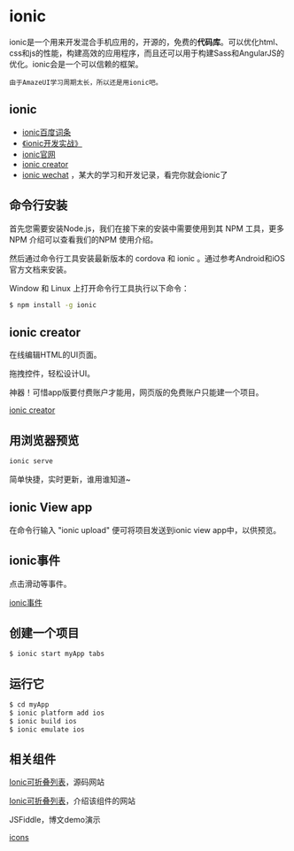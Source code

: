 # ionic

ionic是一个用来开发混合手机应用的，开源的，免费的**代码库**。可以优化html、css和js的性能，构建高效的应用程序，而且还可以用于构建Sass和AngularJS的优化。ionic会是一个可以信赖的框架。

```
由于AmazeUI学习周期太长，所以还是用ionic吧。
```

## ionic

- [ionic百度词条](http://baike.baidu.com/link?url=Ss8i3DrvH0y_pcOGJi-ujIeOQiDDwbhkWcfA_viM_CeR0rKWjGPjXPQHfPUMBm7hwR6lh_BpYClREajXma1hTq)
- [《ionic开发实战》](http://blog.csdn.net/i348018533/article/details/47258449)
- [ionic官网](http://ionicframework.com/)
- [ionic creator](http://ionic.io/products/creator)
- [ionic wechat](http://www.cnblogs.com/Frogmarch/) ，某大的学习和开发记录，看完你就会ionic了

## 命令行安装

首先您需要安装Node.js，我们在接下来的安装中需要使用到其 NPM 工具，更多 NPM 介绍可以查看我们的NPM 使用介绍。

然后通过命令行工具安装最新版本的 cordova 和 ionic 。通过参考Android和iOS官方文档来安装。

Window 和 Linux 上打开命令行工具执行以下命令：

```bash
$ npm install -g ionic
```

## ionic creator

在线编辑HTML的UI页面。

拖拽控件，轻松设计UI。

神器！可惜app版要付费账户才能用，网页版的免费账户只能建一个项目。

[ionic creator](http://ionic.io/products/creator)

## 用浏览器预览

```bash
ionic serve
```

简单快捷，实时更新，谁用谁知道~

## ionic View app

在命令行输入 "ionic upload" 便可将项目发送到ionic view app中，以供预览。

## ionic事件

点击滑动等事件。

[ionic事件](https://www.zoomla.cn/Item/2843.aspx)

## 创建一个项目

```bash
$ ionic start myApp tabs
```

## 运行它

```bash
$ cd myApp
$ ionic platform add ios
$ ionic build ios
$ ionic emulate ios
```

## 相关组件

[Ionic可折叠列表](http://codepen.io/shengoo/pen/bNbvdO/)，源码网站

[Ionic可折叠列表](http://www.sheng00.com/1502.html)，介绍该组件的网站

JSFiddle，博文demo演示

[icons](http://ionicons.com/)